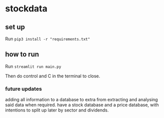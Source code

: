 # stockdata

## set up

Run `pip3 install -r "requirements.txt"`

## how to run

Run `streamlit run main.py`

Then do control and C in the terminal to close.

### future updates

adding all information to a database to extra from
extracting and analysing said data when required.
have a stock database and a price database, with intentions to split up later by sector and dividends.
